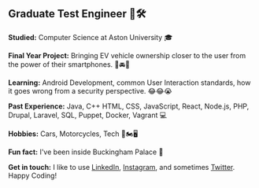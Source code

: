 ## Graduate Test Engineer :construction_worker::hammer_and_wrench:

**Studied:** Computer Science at Aston University 🎓

**Final Year Project:** Bringing EV vehicle ownership closer to the user from the power of their smartphones. :battery::oncoming_automobile::telephone_receiver:	

**Learning:** Android Development, common User Interaction standards, how it goes wrong from a security perspective. :joy::joy::sob:

**Past Experience:** Java, C++ HTML, CSS, JavaScript, React, Node.js, PHP, Drupal, Laravel, SQL, Puppet, Docker, Vagrant :computer:	

**Hobbies:** Cars, Motorcycles, Tech :taxi::motorcycle::desktop_computer:

**Fun fact:** I've been inside Buckingham Palace :guard:	

**Get in touch:** I like to use [LinkedIn](https://www.linkedin.com/in/makanvand), [Instagram](https://www.instagram.com/amam_mcmam), and sometimes [Twitter](https://twitter.com/amammcmam). Happy Coding!
